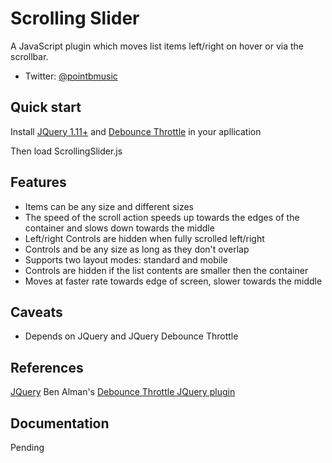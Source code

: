 # Scrolling Slider

A JavaScript plugin which moves list items left/right on hover or via the scrollbar.

* Twitter: [@pointbmusic](http://twitter.com/pointbmusic)


## Quick start

Install [JQuery 1.11+](http://code.jquery.com/jquery-1.11.1.js) and [Debounce Throttle](https://github.com/cowboy/jquery-throttle-debounce) in your apllication

Then load ScrollingSlider.js


## Features

* Items can be any size and different sizes
* The speed of the scroll action speeds up towards the edges of the container and slows down towards the middle
* Left/right Controls are hidden when fully scrolled left/right
* Controls and be any size as long as they don't overlap
* Supports two layout modes: standard and mobile
* Controls are hidden if the list contents are smaller then the container
* Moves at faster rate towards edge of screen, slower towards the middle


## Caveats
* Depends on JQuery and JQuery Debounce Throttle

## References
[JQuery](https://jquery.com/)
Ben Alman's [Debounce Throttle JQuery plugin](https://github.com/cowboy/jquery-throttle-debounce)

## Documentation

Pending